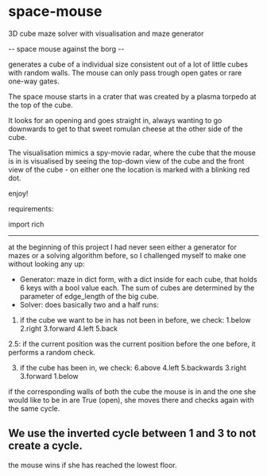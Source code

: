 # space-mouse

3D cube maze solver with visualisation and maze generator

-- space mouse against the borg --

generates a cube of a individual size consistent out of a lot of little cubes with random walls.
The mouse can only pass trough open gates or rare one-way gates. 

The space mouse starts in a crater that was created by a plasma torpedo at the top of the cube.

It looks for an opening and goes straight in, always wanting to go downwards to get to that sweet romulan cheese
at the other side of the cube. 

The visualisation mimics a spy-movie radar, where the cube that the mouse is in is visualised by seeing 
the top-down view of the cube and the front view of the cube - on either one the location is marked with a blinking
red dot. 

enjoy!

requirements:

import rich

------------
at the beginning of this project I had never seen either a generator for mazes or a solving algorithm before,
so I challenged myself to make one without looking any up:
- Generator:
maze in dict form, with a dict inside for each cube, that holds 6 keys with a bool value each.
The sum of cubes are determined by the parameter of edge_length of the big cube.
- Solver:
does basically two and a half runs:
1. if the cube we want to be in has not been in before, we check: 1.below 2.right 3.forward 4.left 5.back

2.5: if the current position was the current position before the one before, it performs a random check.

3. if the cube has been in, we check: 6.above 4.left 5.backwards 3.right 3.forward 1.below

if the corresponding walls of both the cube the mouse is in and the one she would like to be in are True (open), she moves there and checks again with the same cycle.

We use the inverted cycle between 1 and 3 to not create a cycle.
------------
the mouse wins if she has reached the lowest floor. 

